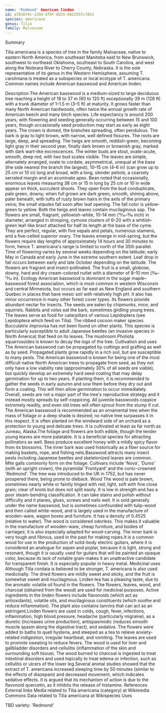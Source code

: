 ```yaml
---
name: 'Redmond' American linden
id: a783074c-128d-4f9f-8d25-662255fc7852
species: americana
genus: Tilia
family: Malvaceae
---
```

Summary



Tilia americana is a species of tree in the family Malvaceae, native to eastern North America, from southeast Manitoba east to New Brunswick, southwest to northeast Oklahoma, southeast to South Carolina, and west along the Niobrara River to Cherry County, Nebraska. It is the sole representative of its genus in the Western Hemisphere, assuming T. caroliniana is treated as a subspecies or local ecotype of T. americana. Common names include American basswood and American linden.

Description
The American basswood is a medium-sized to large deciduous tree reaching a height of 18 to 37 m (60 to 120 ft) exceptionally 39 m (128 ft) with a trunk diameter of 1–1.5 m (3–5 ft) at maturity. It grows faster than many North American hardwoods, often twice the annual growth rate of American beech and many birch species. Life expectancy is around 200 years, with flowering and seeding generally occurring between 15 and 100 years, though occasionally seed production may start as early as eight years.
The crown is domed, the branches spreading, often pendulous. The bark is gray to light brown, with narrow, well defined fissures. The roots are large, deep, and spreading. The twigs are smooth, reddish-green, becoming light gray in their second year, finally dark brown or brownish gray, marked with dark wart-like excrescences. The winter buds are stout, ovate-acute, smooth, deep red, with two bud scales visible.
The leaves are simple, alternately arranged, ovate to cordate, asymmetrical, unequal at the base (the side nearest the branch the largest), 10–15 cm (4–6 in) (can grow up to 25 cm or 10 in) long and broad, with a long, slender petiole, a coarsely serrated margin and an acuminate apex. Bean noted that occasionally, enormous leaves measuring 38 cm or 15 in long by 25 cm or 10 in wide appear on thick, succulent shoots. They open from the bud conduplicate, pale green, downy; when full grown are dark green, smooth, shining above, paler beneath, with tufts of rusty brown hairs in the axils of the primary veins; the small stipules fall soon after leaf opening. The fall color is yellow-green to yellow. Both the twigs and leaves contain mucilaginous sap.
The flowers are small, fragrant, yellowish-white, 10–14 mm (13⁄32–9⁄16 inch) in diameter, arranged in drooping, cymose clusters of 6–20 with a whitish-green leaf-like bract attached for half its length at the base of the cyme. They are perfect, regular, with five sepals and petals, numerous stamens, and a five-celled superior ovary. The leaves emerge in mid-spring, but the flowers require day lengths of approximately 14 hours and 30 minutes to form, hence T. americana's range is limited to north of the 35th parallel. Time of flowering varies by several weeks depending on the latitude; early May in Canada and early June in the extreme southern extent. Leaf drop in fall occurs between early and late October depending on the latitude. The flowers are fragrant and insect-pollinated.
The fruit is a small, globose, downy, hard and dry cream-colored nutlet with a diameter of 8–10 mm (5⁄16–13⁄32 in).
Ecology
American basswood is dominant in the sugar maple–basswood forest association, which is most common in western Wisconsin and central Minnesota, but occurs as far east as New England and southern Quebec in places that have mesic soil with relatively high pH. It also has minor occurrence in many other forest cover types.
Its flowers provide abundant nectar for insects. The seeds are eaten by chipmunks, mice, and squirrels. Rabbits and voles eat the bark, sometimes girdling young trees. The leaves serve as food for caterpillars of various Lepidoptera (see Lepidoptera which feed on Tilia). The ribbed cocoon maker species Bucculatrix improvisa has not been found on other plants.
This species is particularly susceptible to adult Japanese beetles (an invasive species in North America) that feed on its leaves. The mushroom Pholiota squarrosoides is known to decay the logs of the tree.
Cultivation and uses
The American basswood can be propagated by cuttings and grafting as well as by seed. Propagated plants grow rapidly in a rich soil, but are susceptible to many pests.
The American basswood is known for being one of the most difficult native North American trees to propagate from seed, as they not only have a low viability rate (approximately 30% of all seeds are viable), but quickly develop an extremely hard seed coating that may delay germination for up to two years. If planting them, it is recommended to gather the seeds in early autumn and sow them before they dry out and form a coating. This will then allow germination to occur immediately. Overall, seeds are not a major part of the tree's reproductive strategy and it instead mostly spreads by self-coppicing. All juvenile basswoods coppice extremely readily, and even old trees will often sprout from the stump if cut.
The American basswood is recommended as an ornamental tree when the mass of foliage or a deep shade is desired; no native tree surpasses it in this respect. It is often planted on the windward side of an orchard as a protection to young and delicate trees. It is cultivated at least as far north as Juneau, Alaska.The foliage and flowers are both edible, though the tender young leaves are more palatable. It is a beneficial species for attracting pollinators as well. Bees produce excellent honey with a mildly spicy flavor from its blossoms. The inner bark was used historically as a fiber source for making baskets, rope, and fishing nets.Basswood attracts many insect pests including Japanese beetles and skeletonized leaves are common. Mite galls commonly form on the foliage.
Cultivars include 'Nova', 'Duros' (with an upright crown), the pyramidal 'Frontyard' and the conic-crowned 'Redmond'.
The tree was introduced to the UK in 1752, but has never prospered there, being prone to dieback.
Wood
The wood is pale brown, sometimes nearly white or faintly tinged with red; light, soft with fine close grain; clear of knots but does not split easily. It is low in strength and has a poor steam-bending classification. It can take stains and polish without difficulty and it planes, glues, screws and nails well. It is sold generally under the name basswood, but is sometimes confounded with tulip-wood and then called white-wood, and is largely used in the manufacture of wooden-ware, wagon boxes and furniture. It has a density of 0.4525 (relative to water). The wood is considered odorless. This makes it valuable in the manufacture of wooden-ware, cheap furniture, and bodies of carriages; it is also especially adapted for wood-carving. The inner bark is very tough and fibrous, used in the past for making ropes.It is a common wood for use in the production of solid-body electric guitars, where it is considered an analogue for aspen and poplar, because it is light, strong and resonant, though it is usually used for guitars that will be painted an opaque color, because its lack of notable grain makes it an unattractive candidate for transparent finish. It is especially popular in heavy metal.
Medicinal uses
Although Tilia cordata is believed to be stronger, T. americana is also used medicinally. The dried flowers are mildly sweet and sticky, and the fruit is somewhat sweet and mucilaginous. Linden tea has a pleasing taste, due to the aromatic volatile oil found in the flowers. The flowers, leaves, wood, and charcoal (obtained from the wood) are used for medicinal purposes. Active ingredients in the linden flowers include flavonoids (which act as antioxidants), volatile oils, and mucilaginous constituents (which soothe and reduce inflammation). The plant also contains tannins that can act as an astringent.Linden flowers are used in colds, cough, fever, infections, inflammation, high blood pressure, headache (particularly migraine), as a diuretic (increases urine production), antispasmodic (reduces smooth muscle spasm along the digestive tract), and sedative. The flowers were added to baths to quell hysteria, and steeped as a tea to relieve anxiety-related indigestion, irregular heartbeat, and vomiting. The leaves are used to promote sweating to reduce fevers. The wood is used for liver and gallbladder disorders and cellulitis (inflammation of the skin and surrounding soft tissue). The wood burned to charcoal is ingested to treat intestinal disorders and used topically to treat edema or infection, such as cellulitis or ulcers of the lower leg.Several animal studies showed that the extract of T. americana increased sleeping time by 50 minutes (similar to the effects of diazepam) and decreased movement, which indicates sedative effects. It is argued that its mechanism of action is due to the flavonoid quercetin, as it inhibits the release of histamine.
References
External links
 Media related to Tilia americana (category) at Wikimedia Commons
 Data related to Tilia americana at Wikispecies
Uses

TBD
variety:  'Redmond'